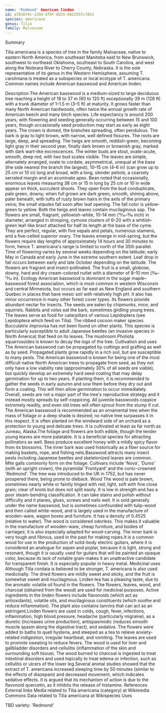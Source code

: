 ```yaml
---
name: 'Redmond' American linden
id: a783074c-128d-4f9f-8d25-662255fc7852
species: americana
genus: Tilia
family: Malvaceae
---
```

Summary



Tilia americana is a species of tree in the family Malvaceae, native to eastern North America, from southeast Manitoba east to New Brunswick, southwest to northeast Oklahoma, southeast to South Carolina, and west along the Niobrara River to Cherry County, Nebraska. It is the sole representative of its genus in the Western Hemisphere, assuming T. caroliniana is treated as a subspecies or local ecotype of T. americana. Common names include American basswood and American linden.

Description
The American basswood is a medium-sized to large deciduous tree reaching a height of 18 to 37 m (60 to 120 ft) exceptionally 39 m (128 ft) with a trunk diameter of 1–1.5 m (3–5 ft) at maturity. It grows faster than many North American hardwoods, often twice the annual growth rate of American beech and many birch species. Life expectancy is around 200 years, with flowering and seeding generally occurring between 15 and 100 years, though occasionally seed production may start as early as eight years.
The crown is domed, the branches spreading, often pendulous. The bark is gray to light brown, with narrow, well defined fissures. The roots are large, deep, and spreading. The twigs are smooth, reddish-green, becoming light gray in their second year, finally dark brown or brownish gray, marked with dark wart-like excrescences. The winter buds are stout, ovate-acute, smooth, deep red, with two bud scales visible.
The leaves are simple, alternately arranged, ovate to cordate, asymmetrical, unequal at the base (the side nearest the branch the largest), 10–15 cm (4–6 in) (can grow up to 25 cm or 10 in) long and broad, with a long, slender petiole, a coarsely serrated margin and an acuminate apex. Bean noted that occasionally, enormous leaves measuring 38 cm or 15 in long by 25 cm or 10 in wide appear on thick, succulent shoots. They open from the bud conduplicate, pale green, downy; when full grown are dark green, smooth, shining above, paler beneath, with tufts of rusty brown hairs in the axils of the primary veins; the small stipules fall soon after leaf opening. The fall color is yellow-green to yellow. Both the twigs and leaves contain mucilaginous sap.
The flowers are small, fragrant, yellowish-white, 10–14 mm (13⁄32–9⁄16 inch) in diameter, arranged in drooping, cymose clusters of 6–20 with a whitish-green leaf-like bract attached for half its length at the base of the cyme. They are perfect, regular, with five sepals and petals, numerous stamens, and a five-celled superior ovary. The leaves emerge in mid-spring, but the flowers require day lengths of approximately 14 hours and 30 minutes to form, hence T. americana's range is limited to north of the 35th parallel. Time of flowering varies by several weeks depending on the latitude; early May in Canada and early June in the extreme southern extent. Leaf drop in fall occurs between early and late October depending on the latitude. The flowers are fragrant and insect-pollinated.
The fruit is a small, globose, downy, hard and dry cream-colored nutlet with a diameter of 8–10 mm (5⁄16–13⁄32 in).
Ecology
American basswood is dominant in the sugar maple–basswood forest association, which is most common in western Wisconsin and central Minnesota, but occurs as far east as New England and southern Quebec in places that have mesic soil with relatively high pH. It also has minor occurrence in many other forest cover types.
Its flowers provide abundant nectar for insects. The seeds are eaten by chipmunks, mice, and squirrels. Rabbits and voles eat the bark, sometimes girdling young trees. The leaves serve as food for caterpillars of various Lepidoptera (see Lepidoptera which feed on Tilia). The ribbed cocoon maker species Bucculatrix improvisa has not been found on other plants.
This species is particularly susceptible to adult Japanese beetles (an invasive species in North America) that feed on its leaves. The mushroom Pholiota squarrosoides is known to decay the logs of the tree.
Cultivation and uses
The American basswood can be propagated by cuttings and grafting as well as by seed. Propagated plants grow rapidly in a rich soil, but are susceptible to many pests.
The American basswood is known for being one of the most difficult native North American trees to propagate from seed, as they not only have a low viability rate (approximately 30% of all seeds are viable), but quickly develop an extremely hard seed coating that may delay germination for up to two years. If planting them, it is recommended to gather the seeds in early autumn and sow them before they dry out and form a coating. This will then allow germination to occur immediately. Overall, seeds are not a major part of the tree's reproductive strategy and it instead mostly spreads by self-coppicing. All juvenile basswoods coppice extremely readily, and even old trees will often sprout from the stump if cut.
The American basswood is recommended as an ornamental tree when the mass of foliage or a deep shade is desired; no native tree surpasses it in this respect. It is often planted on the windward side of an orchard as a protection to young and delicate trees. It is cultivated at least as far north as Juneau, Alaska.The foliage and flowers are both edible, though the tender young leaves are more palatable. It is a beneficial species for attracting pollinators as well. Bees produce excellent honey with a mildly spicy flavor from its blossoms. The inner bark was used historically as a fiber source for making baskets, rope, and fishing nets.Basswood attracts many insect pests including Japanese beetles and skeletonized leaves are common. Mite galls commonly form on the foliage.
Cultivars include 'Nova', 'Duros' (with an upright crown), the pyramidal 'Frontyard' and the conic-crowned 'Redmond'.
The tree was introduced to the UK in 1752, but has never prospered there, being prone to dieback.
Wood
The wood is pale brown, sometimes nearly white or faintly tinged with red; light, soft with fine close grain; clear of knots but does not split easily. It is low in strength and has a poor steam-bending classification. It can take stains and polish without difficulty and it planes, glues, screws and nails well. It is sold generally under the name basswood, but is sometimes confounded with tulip-wood and then called white-wood, and is largely used in the manufacture of wooden-ware, wagon boxes and furniture. It has a density of 0.4525 (relative to water). The wood is considered odorless. This makes it valuable in the manufacture of wooden-ware, cheap furniture, and bodies of carriages; it is also especially adapted for wood-carving. The inner bark is very tough and fibrous, used in the past for making ropes.It is a common wood for use in the production of solid-body electric guitars, where it is considered an analogue for aspen and poplar, because it is light, strong and resonant, though it is usually used for guitars that will be painted an opaque color, because its lack of notable grain makes it an unattractive candidate for transparent finish. It is especially popular in heavy metal.
Medicinal uses
Although Tilia cordata is believed to be stronger, T. americana is also used medicinally. The dried flowers are mildly sweet and sticky, and the fruit is somewhat sweet and mucilaginous. Linden tea has a pleasing taste, due to the aromatic volatile oil found in the flowers. The flowers, leaves, wood, and charcoal (obtained from the wood) are used for medicinal purposes. Active ingredients in the linden flowers include flavonoids (which act as antioxidants), volatile oils, and mucilaginous constituents (which soothe and reduce inflammation). The plant also contains tannins that can act as an astringent.Linden flowers are used in colds, cough, fever, infections, inflammation, high blood pressure, headache (particularly migraine), as a diuretic (increases urine production), antispasmodic (reduces smooth muscle spasm along the digestive tract), and sedative. The flowers were added to baths to quell hysteria, and steeped as a tea to relieve anxiety-related indigestion, irregular heartbeat, and vomiting. The leaves are used to promote sweating to reduce fevers. The wood is used for liver and gallbladder disorders and cellulitis (inflammation of the skin and surrounding soft tissue). The wood burned to charcoal is ingested to treat intestinal disorders and used topically to treat edema or infection, such as cellulitis or ulcers of the lower leg.Several animal studies showed that the extract of T. americana increased sleeping time by 50 minutes (similar to the effects of diazepam) and decreased movement, which indicates sedative effects. It is argued that its mechanism of action is due to the flavonoid quercetin, as it inhibits the release of histamine.
References
External links
 Media related to Tilia americana (category) at Wikimedia Commons
 Data related to Tilia americana at Wikispecies
Uses

TBD
variety:  'Redmond'